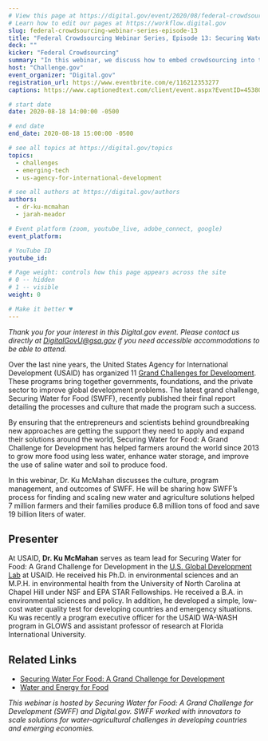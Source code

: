 ```yaml
---
# View this page at https://digital.gov/event/2020/08/federal-crowdsourcing-webinar-series-episode-13
# Learn how to edit our pages at https://workflow.digital.gov
slug: federal-crowdsourcing-webinar-series-episode-13
title: "Federal Crowdsourcing Webinar Series, Episode 13: Securing Water for Food’s Crowdsourcing Culture"
deck: ""
kicker: "Federal Crowdsourcing"
summary: "In this webinar, we discuss how to embed crowdsourcing into the culture of a program to the benefit of the project team, and its participants."
host: "Challenge.gov"
event_organizer: "Digital.gov"
registration_url: https://www.eventbrite.com/e/116212353277
captions: https://www.captionedtext.com/client/event.aspx?EventID=4538005&CustomerID=321

# start date
date: 2020-08-18 14:00:00 -0500

# end date
end_date: 2020-08-18 15:00:00 -0500

# see all topics at https://digital.gov/topics
topics: 
  - challenges
  - emerging-tech
  - us-agency-for-international-development

# see all authors at https://digital.gov/authors
authors: 
  - dr-ku-mcmahan
  - jarah-meador

# Event platform (zoom, youtube_live, adobe_connect, google)	
event_platform: 

# YouTube ID
youtube_id: 

# Page weight: controls how this page appears across the site
# 0 -- hidden
# 1 -- visible
weight: 0

# Make it better ♥
---
```


*Thank you for your interest in this Digital.gov event. Please contact us directly at [DigitalGovU@gsa.gov](mailto:Digitalgovu@gsa.gov) if you need accessible accommodations to be able to attend.*

Over the last nine years, the United States Agency for International Development (USAID) has organized 11 [Grand Challenges for Development](https://www.usaid.gov/news-information/frontlines/grand-challenges). These programs bring together governments, foundations, and the private sector to improve global development problems. The latest grand challenge, Securing Water for Food (SWFF), recently published their final report detailing the processes and culture that made the program such a success.

By ensuring that the entrepreneurs and scientists behind groundbreaking new approaches are getting the support they need to apply and expand their solutions around the world, Securing Water for Food: A Grand Challenge for Development has helped farmers around the world since 2013 to grow more food using less water, enhance water storage, and improve the use of saline water and soil to produce food.

In this webinar, Dr. Ku McMahan discusses the culture, program management, and outcomes of SWFF. He will be sharing how SWFF’s process for finding and scaling new water and agriculture solutions helped 7 million farmers and their families produce 6.8 million tons of food and save 19 billion liters of water.

## Presenter

At USAID, **Dr. Ku McMahan** serves as team lead for Securing Water for Food: A Grand Challenge for Development in the [U.S. Global Development Lab](https://www.usaid.gov/GlobalDevLab) at USAID. He received his Ph.D. in environmental sciences and an M.P.H. in environmental health from the University of North Carolina at Chapel Hill under NSF and EPA STAR Fellowships. He received a B.A. in environmental sciences and policy. In addition, he developed a simple, low-cost water quality test for developing countries and emergency situations. Ku was recently a program executive officer for the USAID WA-WASH program in GLOWS and assistant professor of research at Florida International University. 

## Related Links

 - [Securing Water For Food: A Grand Challenge for Development](https://securingwaterforfood.org/)
 - [Water and Energy for Food](https://www.we4f.org/)

_This webinar is hosted by Securing Water for Food: A Grand Challenge for Development (SWFF) and Digital.gov. SWFF worked with innovators to scale solutions for water-agricultural challenges in developing countries and emerging economies._ 
